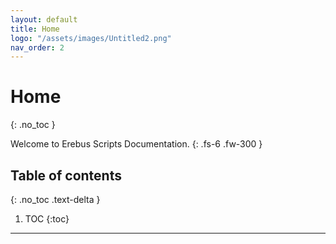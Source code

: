 ```yaml
---
layout: default
title: Home
logo: "/assets/images/Untitled2.png"
nav_order: 2
---
```


# Home
{: .no_toc }

Welcome to Erebus Scripts Documentation.
{: .fs-6 .fw-300 }

## Table of contents
{: .no_toc .text-delta }

1. TOC
{:toc}

---